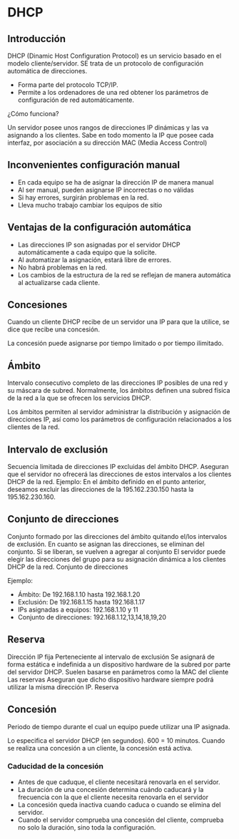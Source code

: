 # DHCP

## Introducción

DHCP (Dinamic Host Configuration Protocol) es un servicio basado en el modelo cliente/servidor. SE trata de un protocolo de configuración automática de direcciones.

- Forma parte del protocolo TCP/IP.
- Permite a los ordenadores de una red obtener los parámetros de configuración de red automáticamente.

¿Cómo funciona?

Un servidor posee unos rangos de direcciones IP dinámicas y las va asignando a los clientes.
Sabe en todo momento la IP que posee cada interfaz, por asociación a su dirección MAC (Media Access Control)

## Inconvenientes configuración manual

- En cada equipo se ha de asignar la dirección IP de manera manual
- Al ser manual, pueden asignarse IP incorrectas o no válidas
- Si hay errores, surgirán problemas en la red.
- Lleva mucho trabajo cambiar los equipos de sitio

## Ventajas de la configuración automática

- Las direcciones IP son asignadas por el servidor DHCP automáticamente a cada equipo que la solicite.
- Al automatizar la asignación, estará libre de errores.
- No habrá problemas en la red.
- Los cambios de la estructura de la red se reflejan de manera automática al actualizarse cada cliente.

## Concesiones

Cuando un cliente DHCP recibe de un servidor una IP para que la utilice, se dice que recibe una concesión.

La concesión puede asignarse por tiempo limitado o por tiempo ilimitado.

## Ámbito

Intervalo consecutivo completo de las direcciones IP posibles de una red y su máscara de subred.
Normalmente, los ámbitos definen una subred física de la red a la que se ofrecen los servicios DHCP.

Los ámbitos permiten al servidor administrar la distribución y asignación de direcciones IP, así como los parámetros de configuración relacionados a los clientes de la red.

## Intervalo de exclusión

Secuencia limitada de direcciones IP excluidas del ámbito DHCP.
Aseguran que el servidor no ofrecerá las direcciones de estos intervalos a los clientes DHCP de la red.
Ejemplo:
En el ámbito definido en el punto anterior, deseamos excluir las direcciones de la 195.162.230.150 hasta la 195.162.230.160.

## Conjunto de direcciones

Conjunto formado por las direcciones del ámbito quitando el/los intervalos de exclusión.
En cuanto se asignan las direcciones, se eliminan del conjunto.
Si se liberan, se vuelven a agregar al conjunto
El servidor puede elegir las direcciones del grupo para su asignación dinámica a los clientes DHCP de la red.
Conjunto de direcciones

Ejemplo:

- Ámbito: De 192.168.1.10 hasta 192.168.1.20
- Exclusión: De 192.168.1.15 hasta 192.168.1.17
- IPs asignadas a equipos: 192.168.1.10 y 11
- Conjunto de direcciones: 192.168.1.12,13,14,18,19,20

## Reserva

Dirección IP fija
Perteneciente al intervalo de exclusión
Se asignará de forma estática e indefinida a un dispositivo hardware de la subred por parte del servidor DHCP.
Suelen basarse en parámetros como la MAC del cliente
Las reservas
Aseguran que dicho dispositivo hardware siempre podrá utilizar la misma dirección IP.
Reserva

## Concesión

Periodo de tiempo durante el cual un equipo puede utilizar una IP asignada.

Lo especifica el servidor DHCP (en segundos). 600 = 10 minutos.
Cuando se realiza una concesión a un cliente, la concesión está activa.

### Caducidad de la concesión

- Antes de que caduque, el cliente necesitará renovarla en el servidor.
- La duración de una concesión determina cuándo caducará y la frecuencia con la que el cliente necesita renovarla en el servidor
- La concesión queda inactiva cuando caduca o cuando se elimina del servidor.
- Cuando el servidor comprueba una concesión del cliente, comprueba no solo la duración, sino toda la configuración.
